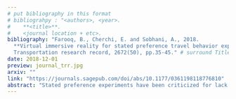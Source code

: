 ```yaml
---
# put bibliography in this format
# bibliograhpy : "<authors>, <year>.
#    **<title>**.
#    <journal location + etc>.
bibliography: "Farooq, B., Cherchi, E. and Sobhani, A., 2018.
  **Virtual immersive reality for stated preference travel behavior experiments: a case study of autonomous vehicles on urban roads**.
  Transportation research record, 2672(50), pp.35-45." # surround Title with **<title>**
date: 2018-12-01
preview: journal_trr.jpg
arxiv: ""
link: "https://journals.sagepub.com/doi/abs/10.1177/0361198118776810"
abstract: "Stated preference experiments have been criticized for lack of realism. This issue is particularly visible when the scenario does not have a well understood prior reference, as in the case of research into demand for autonomous vehicles. The paper presents Virtual Immersive Reality Environment (VIRE), which is capable of developing highly realistic, immersive, and interactive choice scenarios. We demonstrate the use of VIRE in researching pedestrian preferences related to autonomous vehicles and associated infrastructure changes on urban streets in Montréal, Canada. The results are compared with predominantly used approaches: text-only and visual aid. We show that VIRE results in respondents having better understanding of the scenario and it yields more consistent results."
---
```

